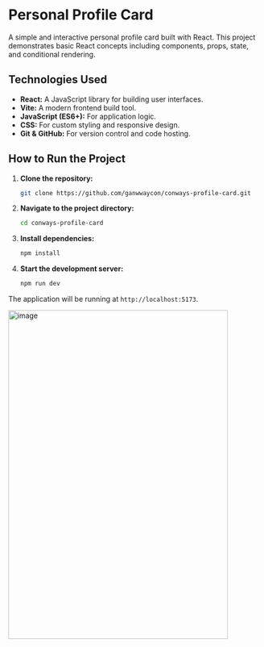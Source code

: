 # Personal Profile Card

A simple and interactive personal profile card built with React. This project demonstrates basic React concepts including components, props, state, and conditional rendering.

## Technologies Used

-   **React:** A JavaScript library for building user interfaces.
-   **Vite:** A modern frontend build tool.
-   **JavaScript (ES6+):** For application logic.
-   **CSS:** For custom styling and responsive design.
-   **Git & GitHub:** For version control and code hosting.

## How to Run the Project

1.  **Clone the repository:**
    ```bash
    git clone https://github.com/ganwwaycon/conways-profile-card.git
    ```
2.  **Navigate to the project directory:**
    ```bash
    cd conways-profile-card
    ```
3.  **Install dependencies:**
    ```bash
    npm install
    ```
4.  **Start the development server:**
    ```bash
    npm run dev
    ```
The application will be running at `http://localhost:5173`.



<img width="436" height="652" alt="image" src="https://github.com/user-attachments/assets/2367ac76-d286-4bc1-9d06-5776c5e773b7" />
